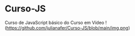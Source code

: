 # Curso-JS
 Curso de JavaScript básico do Curso em Vídeo
!(https://github.com/julianafer/Curso-JS/blob/main/img.png)
